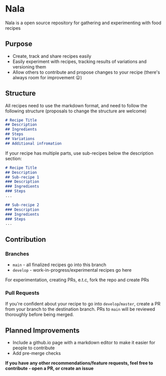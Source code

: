 # Nala
Nala is a open source repository for gathering and experimenting with food recipes

## Purpose
* Create, track and share recipes easily
* Easily experiment with recipes, tracking results of variations and versioning them
* Allow others to contribute and propose changes to your recipe (there's always room for improvement 😛)

## Structure
All recipes need to use the markdown format, and need to follow the following structure (proposals to change the structure are welcome)

```md
# Recipe Title
## Description
## Ingredients
## Steps
## Variations
## Additional infromation
```
If your recipe has multiple parts, use sub-recipes below the description section:

```md
# Recipe Title
## Description
## Sub-recipe 1
### Description
### Ingredients
### Steps
...

## Sub-recipe 2
### Description
### Ingredients
### Steps
...
```

## Contribution
### Branches
- `main` - all finalized recipes go into this branch
- `develop` - work-in-progress/experimental recipes go here

For experimentation, creating PRs, e.t.c, fork the repo and create PRs

### Pull Requests
If you're confident about your recipe to go into `develop`/`master`, create a PR from your branch to the destination branch. 
PRs to `main` will be reviewed thoroughly before being merged.

## Planned Improvements
* Include a github.io page with a markdown editor to make it easier for people to contribute
* Add pre-merge checks

**If you have any other recommendations/feature requests, feel free to contribute - open a PR, or create an issue**


